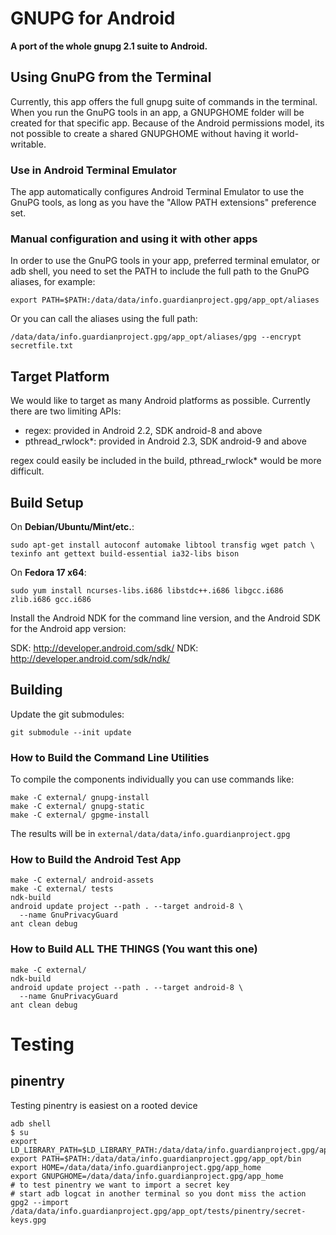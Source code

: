# GNUPG for Android

**A port of the whole gnupg 2.1 suite to Android.**

## Using GnuPG from the Terminal

Currently, this app offers the full gnupg suite of commands in the terminal.
When you run the GnuPG tools in an app, a GNUPGHOME folder will be created for
that specific app.  Because of the Android permissions model, its not possible
to create a shared GNUPGHOME without having it world-writable.

### Use in Android Terminal Emulator

The app automatically configures Android Terminal Emulator to use the GnuPG
tools, as long as you have the "Allow PATH extensions" preference set.

### Manual configuration and using it with other apps

In order to use the GnuPG tools in your app, preferred terminal emulator, or
adb shell, you need to set the PATH to include the full path to the GnuPG
aliases, for example:

    export PATH=$PATH:/data/data/info.guardianproject.gpg/app_opt/aliases

Or you can call the aliases using the full path:

    /data/data/info.guardianproject.gpg/app_opt/aliases/gpg --encrypt secretfile.txt


## Target Platform

We would like to target as many Android platforms as possible.  Currently
there are two limiting APIs:

* regex:
    provided in Android 2.2, SDK android-8 and above
* pthread_rwlock\*:
    provided in Android 2.3, SDK android-9 and above

regex could easily be included in the build, pthread_rwlock\* would be more 
difficult.


## Build Setup

On **Debian/Ubuntu/Mint/etc.**:

	sudo apt-get install autoconf automake libtool transfig wget patch \
	texinfo ant gettext build-essential ia32-libs bison

On **Fedora 17 x64**:

	sudo yum install ncurses-libs.i686 libstdc++.i686 libgcc.i686 zlib.i686 gcc.i686

Install the Android NDK for the command line version, and the Android SDK for
the Android app version:

SDK: http://developer.android.com/sdk/
NDK: http://developer.android.com/sdk/ndk/

## Building

Update the git submodules:

	git submodule --init update

### How to Build the Command Line Utilities

To compile the components individually you can use commands like:

	make -C external/ gnupg-install
	make -C external/ gnupg-static
	make -C external/ gpgme-install

The results will be in `external/data/data/info.guardianproject.gpg`


### How to Build the Android Test App

	make -C external/ android-assets
	make -C external/ tests
	ndk-build
	android update project --path . --target android-8 \
	  --name GnuPrivacyGuard
	ant clean debug

### How to Build ALL THE THINGS (You want this one)

	make -C external/
	ndk-build
	android update project --path . --target android-8 \
	  --name GnuPrivacyGuard
	ant clean debug


# Testing

## pinentry

Testing pinentry is easiest on a rooted device

    adb shell
    $ su
    export LD_LIBRARY_PATH=$LD_LIBRARY_PATH:/data/data/info.guardianproject.gpg/app_opt/lib
    export PATH=$PATH:/data/data/info.guardianproject.gpg/app_opt/bin
    export HOME=/data/data/info.guardianproject.gpg/app_home
    export GNUPGHOME=/data/data/info.guardianproject.gpg/app_home
    # to test pinentry we want to import a secret key
    # start adb logcat in another terminal so you dont miss the action
    gpg2 --import /data/data/info.guardianproject.gpg/app_opt/tests/pinentry/secret-keys.gpg
